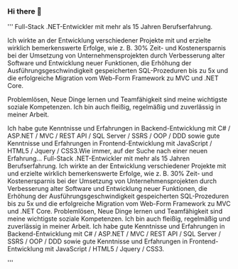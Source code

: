 ### Hi there 👋


'''
Full-Stack .NET-Entwickler mit mehr als 15 Jahren Berufserfahrung.

Ich wirkte an der Entwicklung verschiedener Projekte mit und erzielte wirklich bemerkenswerte Erfolge, wie z. B. 30% Zeit- und Kostenersparnis bei der Umsetzung von Unternehmensprojekten durch Verbesserung alter Software und Entwicklung neuer Funktionen, die Erhöhung der Ausführungsgeschwindigkeit gespeicherten SQL-Prozeduren bis zu 5x und die erfolgreiche Migration vom Web-Form Framework zu MVC und .NET Core.

Problemlösen, Neue Dinge lernen und Teamfähigkeit sind meine wichtigste soziale Kompetenzen. Ich bin auch fleißig, regelmäßig und zuverlässig in meiner Arbeit.

Ich habe gute Kenntnisse und Erfahrungen in Backend-Entwicklung mit C# / ASP.NET / MVC / REST API / SQL Server / SSRS / OOP / DDD sowie gute Kenntnisse und Erfahrungen in Frontend-Entwicklung mit JavaScript / HTML5 / Jquery / CSS3.Wie immer, auf der Suche nach einer neuen Erfahrung... Full-Stack .NET-Entwickler mit mehr als 15 Jahren Berufserfahrung. Ich wirkte an der Entwicklung verschiedener Projekte mit und erzielte wirklich bemerkenswerte Erfolge, wie z. B. 30% Zeit- und Kostenersparnis bei der Umsetzung von Unternehmensprojekten durch Verbesserung alter Software und Entwicklung neuer Funktionen, die Erhöhung der Ausführungsgeschwindigkeit gespeicherten SQL-Prozeduren bis zu 5x und die erfolgreiche Migration vom Web-Form Framework zu MVC und .NET Core. Problemlösen, Neue Dinge lernen und Teamfähigkeit sind meine wichtigste soziale Kompetenzen. Ich bin auch fleißig, regelmäßig und zuverlässig in meiner Arbeit. Ich habe gute Kenntnisse und Erfahrungen in Backend-Entwicklung mit C# / ASP.NET / MVC / REST API / SQL Server / SSRS / OOP / DDD sowie gute Kenntnisse und Erfahrungen in Frontend-Entwicklung mit JavaScript / HTML5 / Jquery / CSS3.

'''

<!--
**MehdiR7/MehdiR7** is a ✨ _special_ ✨ repository because its `README.md` (this file) appears on your GitHub profile.

Here are some ideas to get you started:

- 🔭 I’m currently working on ...
- 🌱 I’m currently learning ...
- 👯 I’m looking to collaborate on ...
- 🤔 I’m looking for help with ...
- 💬 Ask me about ...
- 📫 How to reach me: ...
- 😄 Pronouns: ...
- ⚡ Fun fact: ...
-->
